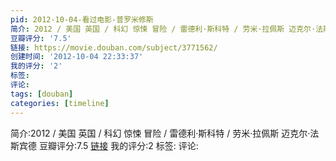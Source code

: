 ```yaml
---
pid: 2012-10-04-看过电影-普罗米修斯
简介: 2012 / 美国 英国 / 科幻 惊悚 冒险 / 雷德利·斯科特 / 劳米·拉佩斯 迈克尔·法斯宾德
豆瓣评分: '7.5'
链接: https://movie.douban.com/subject/3771562/
创建时间: '2012-10-04 22:33:37'
我的评分: '2'
标签:
评论:
tags: [douban]
categories: [timeline]
---
```

简介:2012 / 美国 英国 / 科幻 惊悚 冒险 / 雷德利·斯科特 / 劳米·拉佩斯 迈克尔·法斯宾德
豆瓣评分:7.5
[链接](https://movie.douban.com/subject/3771562/)
我的评分:2
标签:
评论:
